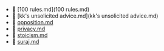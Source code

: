 * 📄 [100 rules.md](100 rules.md)
* 📄 [kk's unsolicited advice.md](kk's unsolicited advice.md)
* 📄 [opposition.md](opposition.md)
* 📄 [privacy.md](privacy.md)
* 📄 [stoicism.md](stoicism.md)
* 📄 [suraj.md](suraj.md)
